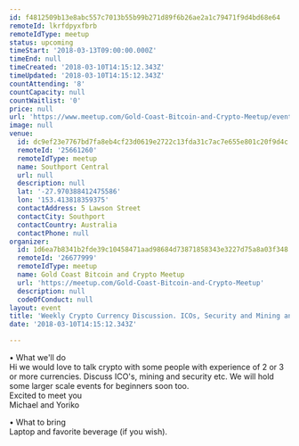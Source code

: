 ```yaml
---
id: f4812509b13e8abc557c7013b55b99b271d89f6b26ae2a1c79471f9d4bd68e64
remoteId: lkrfdpyxfbrb
remoteIdType: meetup
status: upcoming
timeStart: '2018-03-13T09:00:00.000Z'
timeEnd: null
timeCreated: '2018-03-10T14:15:12.343Z'
timeUpdated: '2018-03-10T14:15:12.343Z'
countAttending: '8'
countCapacity: null
countWaitlist: '0'
price: null
url: 'https://www.meetup.com/Gold-Coast-Bitcoin-and-Crypto-Meetup/events/248018163/'
image: null
venue:
  id: dc9ef23e7767bd7fa8eb4cf23d0619e2722c13fda31c7ac7e655e801c20f9d4c
  remoteId: '25661260'
  remoteIdType: meetup
  name: Southport Central
  url: null
  description: null
  lat: '-27.970388412475586'
  lon: '153.413818359375'
  contactAddress: 5 Lawson Street
  contactCity: Southport
  contactCountry: Australia
  contactPhone: null
organizer:
  id: 1d6ea7b8341b2fde39c10458471aad98684d73871858343e3227d75a8a03f348
  remoteId: '26677999'
  remoteIdType: meetup
  name: Gold Coast Bitcoin and Crypto Meetup
  url: 'https://meetup.com/Gold-Coast-Bitcoin-and-Crypto-Meetup'
  description: null
  codeOfConduct: null
layout: event
title: 'Weekly Crypto Currency Discussion. ICOs, Security and Mining and more'
date: '2018-03-10T14:15:12.343Z'

---
```

<p>• What we'll do<br/>Hi we would love to talk crypto with some people with experience of 2 or 3 or more currencies. Discuss ICO's, mining and security etc. We will hold some larger scale events for beginners soon too.<br/>Excited to meet you<br/>Michael and Yoriko</p> <p>• What to bring<br/>Laptop and favorite beverage (if you wish).</p>
